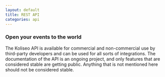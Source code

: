 ```yaml
---
layout: default
title: REST API
categories: api
---
```


### Open your events to the world

The Koliseo API is available for commercial and non-commercial use by third-party developers and can be used for all sorts of integrations. The documentation of the API is an ongoing project, and only features that are considered stable are getting public. Anything that is not mentioned here should not be considered stable.